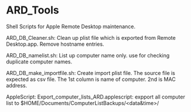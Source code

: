 ARD_Tools
=========

Shell Scripts for Apple Remote Desktop maintenance.

ARD_DB_Cleaner.sh: 
	Clean up plist file which is exported from Remote Desktop.app. Remove hostname entries.

ARD_DB_namelist.sh: 
	List up computer name only. use for checking duplicate computer names.

ARD_DB_make_importfile.sh: 
	Create import plist file. The source file is expected as csv file. The 1st column is name of computer. 2nd is MAC address.

AppleScript:
 Export_computer_lists_ARD.applescript:
      expport all computer list to $HOME/Documents/ComputerListBackups/<data&time>/
